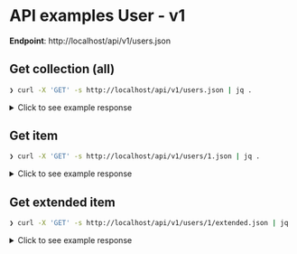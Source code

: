 # API examples User - v1

**Endpoint**: http://localhost/api/v1/users.json

## Get collection (all)

```bash
❯ curl -X 'GET' -s http://localhost/api/v1/users.json | jq .
```

<details>
  <summary>Click to see example response</summary>

```json
[
  {
    "id": 1,
    "email": "user1@domain.tld",
    "username": "user1",
    "firstname": "Firstname 1",
    "lastname": "Lastname 1",
    "roles": [
      "ROLE_USER"
    ]
  }
]
```

</details>

## Get item

```bash
❯ curl -X 'GET' -s http://localhost/api/v1/users/1.json | jq .
```

<details>
  <summary>Click to see example response</summary>

```json
{
  "id": 1,
  "email": "user1@domain.tld",
  "username": "user1",
  "firstname": "Firstname 1",
  "lastname": "Lastname 1",
  "roles": [
    "ROLE_USER"
  ]
}
```

</details>

## Get extended item

```bash
❯ curl -X 'GET' -s http://localhost/api/v1/users/1/extended.json | jq .
```

<details>
  <summary>Click to see example response</summary>

```json
{
  "id": 1,
  "email": "user1@domain.tld",
  "username": "user1",
  "firstname": "Firstname 1",
  "lastname": "Lastname 1",
  "roles": [
    "ROLE_USER"
  ],
  "events": [
    "/api/events/1",
    "/api/events/2",
    "/api/events/3",
    "/api/events/4",
    "/api/events/5",
    "/api/events/6",
    "/api/events/7",
    "/api/events/8",
    "/api/events/9",
    "/api/events/10",
    "/api/events/11",
    "/api/events/12",
    "/api/events/13",
    "/api/events/14",
    "/api/events/15",
    "/api/events/16",
    "/api/events/17",
    "/api/events/18"
  ],
  "images": [
    "/api/images/1",
    "/api/images/2",
    "/api/images/3",
    "/api/images/4",
    "/api/images/5",
    "/api/images/6",
    "/api/images/7",
    "/api/images/8",
    "/api/images/9",
    "/api/images/10",
    "/api/images/11",
    "/api/images/12",
    "/api/images/13"
  ],
  "calendars": [
    "/api/calendars/1"
  ]
}
```

</details>

